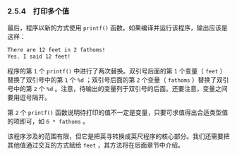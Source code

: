 ### 2.5.4　打印多个值

最后，程序以新的方式使用 `printf()` 函数。如果编译并运行该程序，输出应该是这样：

```css
There are 12 feet in 2 fathoms!
Yes, I said 12 feet!
```

程序的第 `1` 个 `printf()` 中进行了两次替换。双引号后面的第 `1` 个变量（ `feet` ）替换了双引号中的第 `1` 个 `%d` ；双引号后面的第 `2` 个变量（ `fathoms` ）替换了双引号中的第 `2` 个 `%d` 。注意，待输出的变量列于双引号的后面。还要注意，变量之间要用逗号隔开。

第 `2` 个 `printf()` 函数说明待打印的值不一定是变量，只要可求值得出合适类型值的项即可，如 `6 * fathoms` 。

该程序涉及的范围有限，但它是把英寻转换成英尺程序的核心部分。我们还需要把其他值通过交互的方式赋给 `feet` ，其方法将在后面章节中介绍。

